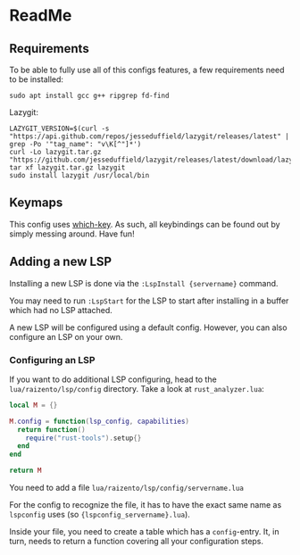 # ReadMe

## Requirements
To be able to fully use all of this configs features, a few requirements need to be installed:

`sudo apt install gcc g++ ripgrep fd-find`

Lazygit:

```
LAZYGIT_VERSION=$(curl -s "https://api.github.com/repos/jesseduffield/lazygit/releases/latest" | grep -Po '"tag_name": "v\K[^"]*')
curl -Lo lazygit.tar.gz "https://github.com/jesseduffield/lazygit/releases/latest/download/lazygit_${LAZYGIT_VERSION}_Linux_x86_64.tar.gz"
tar xf lazygit.tar.gz lazygit
sudo install lazygit /usr/local/bin
```

## Keymaps
This config uses [which-key](https://github.com/folke/which-key.nvim). As such, all keybindings can be found out by simply messing around. Have fun!

## Adding a new LSP
Installing a new LSP is done via the `:LspInstall {servername}` command. 

You may need to run `:LspStart` for the LSP to start after installing in a buffer which had no LSP attached.

A new LSP will be configured using a default config. However, you can also configure an LSP on your own.

### Configuring an LSP
If you want to do additional LSP configuring, head to the `lua/raizento/lsp/config` directory. 
Take a look at `rust_analyzer.lua`:
```lua
local M = {}

M.config = function(lsp_config, capabilities)
  return function()
    require("rust-tools").setup{}
  end
end

return M
```

You need to add a file `lua/raizento/lsp/config/servername.lua` 

For the config to recognize the file, it has to have the exact same name as `lspconfig` uses (so `{lspconfig_servername}.lua`).

Inside your file, you need to create a table which has a `config`-entry. It, in turn, needs to return a function covering all your configuration steps.
